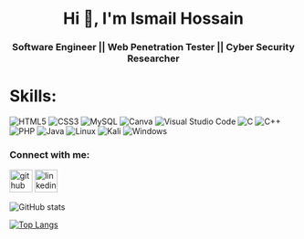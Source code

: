 <!-- <div align="center"><img align="center" width="250" src="https://media-exp1.licdn.com/dms/image/C4E03AQEcQhWrJNsd6Q/profile-displayphoto-shrink_200_200/0/1627480758910?e=1668643200&v=beta&t=shHjAM0pw2BIonO3cEaixCpIbDMfAKjNM-ERqIZUQhE" style={width:50px} alt="" /></div> -->
<h1 align="center">Hi 👋, I'm Ismail Hossain</h1>
<h3 align="center"> Software Engineer || Web Penetration Tester || Cyber Security Researcher</h3>

# Skills:
![HTML5](https://img.shields.io/badge/html5-%23E34F26.svg?style=for-the-badge&logo=html5&logoColor=white) ![CSS3](https://img.shields.io/badge/css3-%231572B6.svg?style=for-the-badge&logo=css3&logoColor=white) ![MySQL](https://img.shields.io/badge/mysql-%2300f.svg?style=for-the-badge&logo=mysql&logoColor=white) ![Canva](https://img.shields.io/badge/Canva-%2300C4CC.svg?style=for-the-badge&logo=Canva&logoColor=white) ![Visual Studio Code](https://img.shields.io/badge/Visual%20Studio%20Code-0078d7.svg?style=for-the-badge&logo=visual-studio-code&logoColor=white) ![C](https://img.shields.io/badge/c-%2300599C.svg?style=for-the-badge&logo=c&logoColor=white)  ![C++](https://img.shields.io/badge/c++-%2300599C.svg?style=for-the-badge&logo=c%2B%2B&logoColor=white)
![PHP](https://img.shields.io/badge/php-%23777BB4.svg?style=for-the-badge&logo=php&logoColor=white) ![Java](https://img.shields.io/badge/java-%23ED8B00.svg?style=for-the-badge&logo=java&logoColor=white) 
![Linux](https://img.shields.io/badge/Linux-FCC624?style=for-the-badge&logo=linux&logoColor=black) ![Kali](https://img.shields.io/badge/Kali-268BEE?style=for-the-badge&logo=kalilinux&logoColor=white) ![Windows](https://img.shields.io/badge/Windows-0078D6?style=for-the-badge&logo=windows&logoColor=white)


<h3 align="left">Connect with me:</h3>

[<img src='https://cdn.jsdelivr.net/npm/simple-icons@3.0.1/icons/github.svg' alt='github' height='40'>](https://github.com/ismail306)  [<img src='https://cdn.jsdelivr.net/npm/simple-icons@3.0.1/icons/linkedin.svg' alt='linkedin' height='40'>](https://www.linkedin.com/in/ismail306/)  

![GitHub stats](https://github-readme-stats.vercel.app/api?username=ismail306&show_icons=true)  

[![Top Langs](https://github-readme-stats.vercel.app/api/top-langs/?username=ismail306)](https://github.com/anuraghazra/github-readme-stats)



